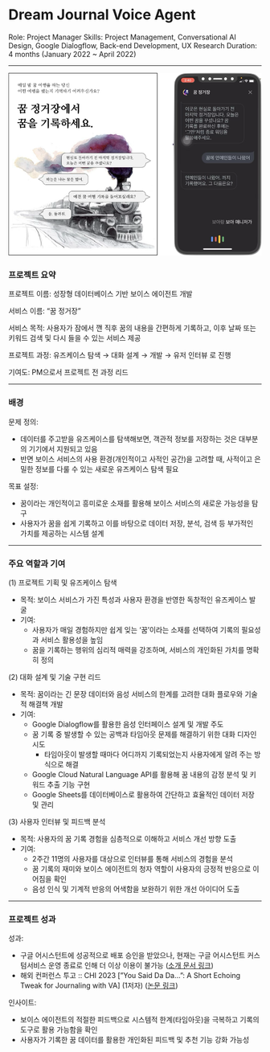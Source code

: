 # Dream Journal Voice Agent

Role: Project Manager
Skills: Project Management, Conversational AI Design, Google Dialogflow, Back-end Development, UX Research
Duration: 4 months (January 2022 ~ April 2022)

---

![꿈 정거장 프로젝트 이미지](/images/dream-journal.png)

### 프로젝트 요약

프로젝트 이름: 성장형 데이터베이스 기반 보이스 에이전트 개발

서비스 이름: “꿈 정거장”

서비스 목적: 사용자가 잠에서 깬 직후 꿈의 내용을 간편하게 기록하고, 이후 날짜 또는 키워드 검색 및 다시 들을 수 있는 서비스 제공

프로젝트 과정: 유즈케이스 탐색 → 대화 설계 → 개발 → 유저 인터뷰 로 진행

기여도: PM으로서 프로젝트 전 과정 리드

---

### 배경

문제 정의:

- 데이터를 주고받을 유즈케이스를 탐색해보면, 객관적 정보를 저장하는 것은 대부분의 기기에서 지원되고 있음
- 반면 보이스 서비스의 사용 환경(개인적이고 사적인 공간)을 고려할 때, 사적이고 은밀한 정보를 다룰 수 있는 새로운 유즈케이스 탐색 필요

목표 설정:

- 꿈이라는 개인적이고 흥미로운 소재를 활용해 보이스 서비스의 새로운 가능성을 탐구
- 사용자가 꿈을 쉽게 기록하고 이를 바탕으로 데이터 저장, 분석, 검색 등 부가적인 가치를 제공하는 시스템 설계

---

### 주요 역할과 기여

(1) 프로젝트 기획 및 유즈케이스 탐색

- 목적: 보이스 서비스가 가진 특성과 사용자 환경을 반영한 독창적인 유즈케이스 발굴
- 기여:
    - 사용자가 매일 경험하지만 쉽게 잊는 ‘꿈’이라는 소재를 선택하여 기록의 필요성과 서비스 활용성을 높임
    - 꿈을 기록하는 행위의 심리적 매력을 강조하며, 서비스의 개인화된 가치를 명확히 정의

(2) 대화 설계 및 기술 구현 리드

- 목적: 꿈이라는 긴 문장 데이터와 음성 서비스의 한계를 고려한 대화 플로우와 기술적 해결책 개발
- 기여:
    - Google Dialogflow를 활용한 음성 인터페이스 설계 및 개발 주도
    - 꿈 기록 중 발생할 수 있는 공백과 타임아웃 문제를 해결하기 위한 대화 디자인 시도
        - 타임아웃이 발생할 때마다 어디까지 기록되었는지 사용자에게 알려 주는 방식으로 해결
    - Google Cloud Natural Language API를 활용해 꿈 내용의 감정 분석 및 키워드 추출 기능 구현
    - Google Sheets를 데이터베이스로 활용하여 간단하고 효율적인 데이터 저장 및 관리

(3) 사용자 인터뷰 및 피드백 분석

- 목적: 사용자의 꿈 기록 경험을 심층적으로 이해하고 서비스 개선 방향 도출
- 기여:
    - 2주간 11명의 사용자를 대상으로 인터뷰를 통해 서비스의 경험을 분석
    - 꿈 기록의 재미와 보이스 에이전트의 청자 역할이 사용자의 긍정적 반응으로 이어짐을 확인
    - 음성 인식 및 기계적 반응의 어색함을 보완하기 위한 개선 아이디어 도출

---

### 프로젝트 성과

성과:

- 구글 어시스턴트에 성공적으로 배포 승인을 받았으나, 현재는 구글 어시스턴트 커스텀서비스 운영 종료로 인해 더 이상 이용이 불가능 ([소개 문서 링크](https://sites.google.com/view/snuxlabdreamstation/home))
- 해외 컨퍼런스 투고 :: CHI 2023 [”You Said Da Da…”: A Short Echoing Tweak for Journaling with VA] (1저자) ([논문 링크](https://dl.acm.org/doi/abs/10.1145/3544549.3585901))

인사이트:

- 보이스 에이전트의 적절한 피드백으로 시스템적 한계(타임아웃)을 극복하고 기록의 도구로 활용 가능함을 확인
- 사용자가 기록한 꿈 데이터를 활용한 개인화된 피드백 및 추천 기능 강화 가능성